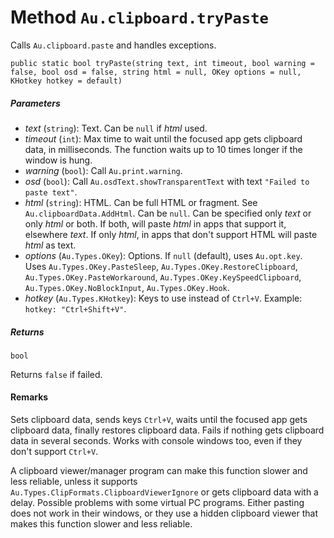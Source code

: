 # Method `Au.clipboard.tryPaste`

Calls `Au.clipboard.paste` and handles exceptions.

```
public static bool tryPaste(string text, int timeout, bool warning = false, bool osd = false, string html = null, OKey options = null, KHotkey hotkey = default)
```

##### Parameters

- *text*  (`string`):
    Text. Can be `null` if *html* used.
- *timeout*  (`int`):
    Max time to wait until the focused app gets clipboard data, in milliseconds. The function waits up to 10 times longer if the window is hung.
- *warning*  (`bool`):
    Call `Au.print.warning`.
- *osd*  (`bool`):
    Call `Au.osdText.showTransparentText` with text `"Failed to paste text"`.
- *html*  (`string`):
    HTML. Can be full HTML or fragment. See `Au.clipboardData.AddHtml`. Can be `null`. Can be specified only *text* or only *html* or both. If both, will paste *html* in apps that support it, elsewhere *text*. If only *html*, in apps that don't support HTML will paste *html* as text.
- *options*  (`Au.Types.OKey`):
    Options. If `null` (default), uses `Au.opt.key`. Uses `Au.Types.OKey.PasteSleep`, `Au.Types.OKey.RestoreClipboard`, `Au.Types.OKey.PasteWorkaround`, `Au.Types.OKey.KeySpeedClipboard`, `Au.Types.OKey.NoBlockInput`, `Au.Types.OKey.Hook`.
- *hotkey*  (`Au.Types.KHotkey`):
    Keys to use instead of `Ctrl+V`. Example: `hotkey: "Ctrl+Shift+V"`.

##### Returns

`bool`

Returns `false` if failed.

#### Remarks

Sets clipboard data, sends keys `Ctrl+V`, waits until the focused app gets clipboard data, finally restores clipboard data. Fails if nothing gets clipboard data in several seconds. Works with console windows too, even if they don't support `Ctrl+V`.

A clipboard viewer/manager program can make this function slower and less reliable, unless it supports `Au.Types.ClipFormats.ClipboardViewerIgnore` or gets clipboard data with a delay. Possible problems with some virtual PC programs. Either pasting does not work in their windows, or they use a hidden clipboard viewer that makes this function slower and less reliable.